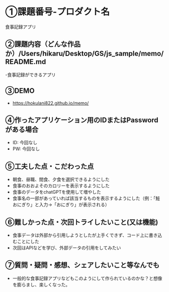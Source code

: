 # ①課題番号-プロダクト名

食事記録アプリ

## ②課題内容（どんな作品か）/Users/hikaru/Desktop/GS/js_sample/memo/README.md

-食事記録ができるアプリ

## ③DEMO
- https://hokulani822.github.io/memo/

## ④作ったアプリケーション用のIDまたはPasswordがある場合

- ID: 今回なし
- PW: 今回なし

## ⑤工夫した点・こだわった点

- 朝食、昼職、間食、夕食を選択できるようにした
- 食事のおおよそのカロリーを表示するようにした
- 食事のデータをchatGPTを使用して増やした
- 食事名の一部があっていれば該当するものを表示するようにした（例：「鮭おにぎり」と入力→「おにぎり」が表示される）

## ⑥難しかった点・次回トライしたいこと(又は機能)

- 食事データは外部から引用しようとしたが上手くできず、コード上に書き込むことにした
- 次回はAPIなどを学び、外部データの引用をしてみたい

## ⑦質問・疑問・感想、シェアしたいこと等なんでも

- 一般的な食事記録アプリなどもこのようにして作られているのかな？と想像を膨らまし、楽しくなった。
